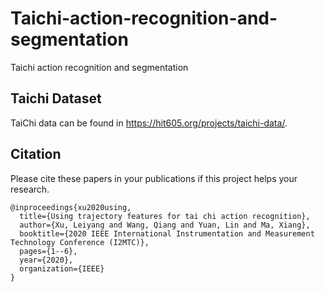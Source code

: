 # Taichi-action-recognition-and-segmentation
Taichi action recognition and segmentation

## Taichi Dataset
TaiChi data can be found in https://hit605.org/projects/taichi-data/.

## Citation
Please cite these papers in your publications if this project helps your research.

    @inproceedings{xu2020using,
      title={Using trajectory features for tai chi action recognition},
      author={Xu, Leiyang and Wang, Qiang and Yuan, Lin and Ma, Xiang},
      booktitle={2020 IEEE International Instrumentation and Measurement Technology Conference (I2MTC)},
      pages={1--6},
      year={2020},
      organization={IEEE}
    }
    
